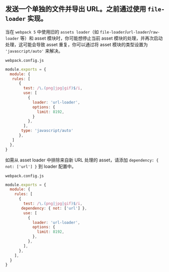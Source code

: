 ## 发送一个单独的文件并导出 URL。之前通过使用 `file-loader` 实现。

当在 `webpack 5` 中使用旧的 `assets loader`（如 `file-loader`/`url-loader`/`raw-loader` 等）和 asset 模块时，你可能想停止当前 asset 模块的处理，并再次启动处理，这可能会导致 asset 重复，你可以通过将 asset 模块的类型设置为 `'javascript/auto'` 来解决。

`webpack.config.js`

```js
module.exports = {
  module: {
   rules: [
      {
        test: /\.(png|jpg|gif)$/i,
        use: [
          {
            loader: 'url-loader',
            options: {
              limit: 8192,
            }
          },
        ],
       type: 'javascript/auto'
      },
   ]
  },
}
```

如需从 asset loader 中排除来自新 URL 处理的 asset，请添加 `dependency: { not: ['url'] }` 到 loader 配置中。

`webpack.config.js`

```js
module.exports = {
  module: {
    rules: [
      {
        test: /\.(png|jpg|gif)$/i,
       dependency: { not: ['url'] },
        use: [
          {
            loader: 'url-loader',
            options: {
              limit: 8192,
            },
          },
        ],
      },
    ],
  }
}
```